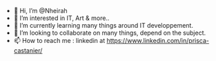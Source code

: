 - 👋 Hi, I’m @Nheirah
- 👀 I’m interested in IT, Art & more..
- 🌱 I’m currently learning many things around IT developpement.
- 💞️ I’m looking to collaborate on many things, depend on the subject.
- 📫 How to reach me : linkedin at https://www.linkedin.com/in/prisca-castanier/

<!---
Nheirah/Nheirah is a ✨ special ✨ repository because its `README.md` (this file) appears on your GitHub profile.
You can click the Preview link to take a look at your changes.
--->
